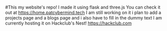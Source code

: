 #This my website's repo! 
I made it using flask and three.js
You can check it out at https://home.patcybermind.tech
I am still working on it i plan to add a projects page and a blogs page and i also have to fill in the dummy text
 I am currently hosting it on Hackclub's Nest! https://hackclub.com